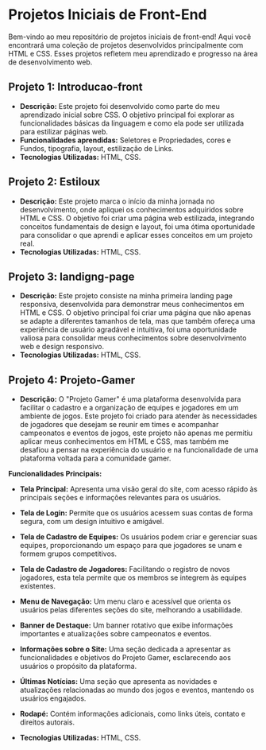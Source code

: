 # Projetos Iniciais de Front-End

Bem-vindo ao meu repositório de projetos iniciais de front-end! Aqui você encontrará uma coleção de projetos desenvolvidos principalmente com HTML e CSS. Esses projetos refletem meu aprendizado e progresso na área de desenvolvimento web.



## Projeto 1: Introducao-front

- **Descrição:** Este projeto foi desenvolvido como parte do meu aprendizado inicial sobre CSS. O objetivo principal foi explorar as funcionalidades básicas da linguagem e como ela pode ser utilizada para estilizar páginas web.
- **Funcionalidades aprendidas:** Seletores e Propriedades, cores e Fundos, tipografia, layout, estilização de Links.
- **Tecnologias Utilizadas:** HTML, CSS.

## Projeto 2: Estiloux

- **Descrição:**  Este projeto marca o início da minha jornada no desenvolvimento, onde apliquei os conhecimentos adquiridos sobre HTML e CSS. O objetivo foi criar uma página web estilizada, integrando conceitos fundamentais de design e layout, foi uma ótima oportunidade para consolidar o que aprendi e aplicar esses conceitos em um projeto real.
- **Tecnologias Utilizadas:** HTML, CSS.

## Projeto 3: landigng-page

- **Descrição:** Este projeto consiste na minha primeira landing page responsiva, desenvolvida para demonstrar meus conhecimentos em HTML e CSS. O objetivo principal foi criar uma página que não apenas se adapte a diferentes tamanhos de tela, mas que também ofereça uma experiência de usuário agradável e intuitiva, foi uma oportunidade valiosa para consolidar meus conhecimentos sobre desenvolvimento web e design responsivo.
- **Tecnologias Utilizadas:** HTML, CSS.

## Projeto 4: Projeto-Gamer

- **Descrição:** O "Projeto Gamer" é uma plataforma desenvolvida para facilitar o cadastro e a organização de equipes e jogadores em um ambiente de jogos. Este projeto foi criado para atender às necessidades de jogadores que desejam se reunir em times e acompanhar campeonatos e eventos de jogos, este projeto não apenas me permitiu aplicar meus conhecimentos em HTML e CSS, mas também me desafiou a pensar na experiência do usuário e na funcionalidade de uma plataforma voltada para a comunidade gamer. 

**Funcionalidades Principais:**

- **Tela Principal:** Apresenta uma visão geral do site, com acesso rápido às principais seções e informações relevantes para os usuários.

- **Tela de Login:** Permite que os usuários acessem suas contas de forma segura, com um design intuitivo e amigável.

- **Tela de Cadastro de Equipes:** Os usuários podem criar e gerenciar suas equipes, proporcionando um espaço para que jogadores se unam e formem grupos competitivos.

- **Tela de Cadastro de Jogadores:** Facilitando o registro de novos jogadores, esta tela permite que os membros se integrem às equipes existentes.

- **Menu de Navegação:** Um menu claro e acessível que orienta os usuários pelas diferentes seções do site, melhorando a usabilidade.

- **Banner de Destaque:** Um banner rotativo que exibe informações importantes e atualizações sobre campeonatos e eventos.

- **Informações sobre o Site:** Uma seção dedicada a apresentar as funcionalidades e objetivos do Projeto Gamer, esclarecendo aos usuários o propósito da plataforma.

- **Últimas Notícias:** Uma seção que apresenta as novidades e atualizações relacionadas ao mundo dos jogos e eventos, mantendo os usuários engajados.

- **Rodapé:** Contém informações adicionais, como links úteis, contato e direitos autorais.

- **Tecnologias Utilizadas:** HTML, CSS.
